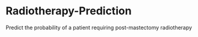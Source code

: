 # Radiotherapy-Prediction
Predict the probability of a patient requiring post-mastectomy radiotherapy

